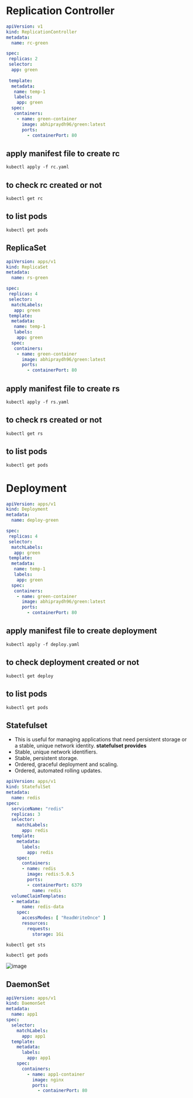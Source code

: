 # Replication Controller

```yaml
apiVersion: v1
kind: ReplicationController
metadata:
  name: rc-green

spec:
 replicas: 2
 selector:
  app: green
  
 template:
  metadata:
   name: temp-1
   labels:
    app: green
  spec:
   containers:
    - name: green-container
      image: abhipraydh96/green:latest
      ports:
        - containerPort: 80
```
## apply manifest file to create rc
````
kubectl apply -f rc.yaml
````
## to check rc created or not
````
kubectl get rc
````
## to list pods
````
kubectl get pods
````

## ReplicaSet

```yaml
apiVersion: apps/v1
kind: ReplicaSet
metadata:
  name: rs-green

spec:
 replicas: 4
 selector:
  matchLabels:
   app: green
 template:
  metadata:
   name: temp-1
   labels:
    app: green
  spec:
   containers:
    - name: green-container
      image: abhipraydh96/green:latest
      ports:
        - containerPort: 80
```

## apply manifest file to create rs
````
kubectl apply -f rs.yaml
````
## to check rs created or not
````
kubectl get rs
````
## to list pods
````
kubectl get pods
````

# Deployment

```yaml
apiVersion: apps/v1
kind: Deployment
metadata:
  name: deploy-green

spec:
 replicas: 4
 selector:
  matchLabels:
   app: green
 template:
  metadata:
   name: temp-1
   labels:
    app: green
  spec:
   containers:
    - name: green-container
      image: abhipraydh96/green:latest
      ports:
        - containerPort: 80
```

## apply manifest file to create deployment
````
kubectl apply -f deploy.yaml
````
## to check deployment created or not
````
kubectl get deploy
````
## to list pods
````
kubectl get pods
````

## Statefulset
- This is useful for managing applications that need persistent storage or a stable, unique network identity.
**statefulset provides**
- Stable, unique network identifiers.
- Stable, persistent storage.
- Ordered, graceful deployment and scaling.
- Ordered, automated rolling updates.




```yaml
apiVersion: apps/v1
kind: StatefulSet
metadata:
  name: redis
spec:
  serviceName: "redis"
  replicas: 3
  selector:
    matchLabels:
      app: redis
  template:
    metadata:
      labels:
        app: redis
    spec:
      containers:
      - name: redis
        image: redis:5.0.5
        ports:
        - containerPort: 6379
          name: redis
  volumeClaimTemplates:
  - metadata:
      name: redis-data
    spec:
      accessModes: [ "ReadWriteOnce" ]
      resources:
        requests:
          storage: 1Gi
```

````
kubectl get sts
````
````
kubectl get pods
````
![image](https://github.com/user-attachments/assets/b7a2ecd8-e758-4a42-a925-18d032243077)




## DaemonSet

```yaml
apiVersion: apps/v1
kind: DaemonSet
metadata:
  name: app1
spec:
  selector:
    matchLabels:
      app: app1
  template:
    metadata:
      labels:
        app: app1
    spec:
      containers:
        - name: app1-container
          image: nginx
          ports:
            - containerPort: 80
```
